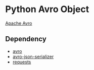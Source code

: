 # Python Avro Object

[Apache Avro](https://avro.apache.org/)


## Dependency

* [avro](https://pypi.org/project/avro/)
* [avro-json-serializer](https://pypi.org/project/avro_json_serializer/)
* [requests](https://pypi.org/project/requests/)
